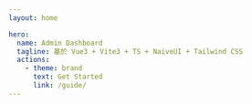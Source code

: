 ```yaml
---
layout: home

hero:
  name: Admin Dashboard
  tagline: 基於 Vue3 + Vite3 + TS + NaiveUI + Tailwind CSS
  actions:
    - theme: brand
      text: Get Started
      link: /guide/
---
```

